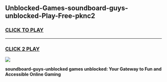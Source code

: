 
## Unblocked-Games-soundboard-guys-unblocked-Play-Free-pknc2
<h3>
<a href="https://premium76.site?title=soundboard-guys-unblocked&ref=20M">CLICK TO PLAY</a></h3>
<hr>

<h3>
<a href="https://premium76.site?title=soundboard-guys-unblocked&ref=20M">CLICK 2 PLAY</a>
  
</h3>

<a href="https://premium76.site?title=soundboard-guys-unblocked&ref=19M"><img src="https://clearcache.store/games.png"></a>


**soundboard-guys-unblocked games unblocked: Your Gateway to Fun and Accessible Online Gaming**
